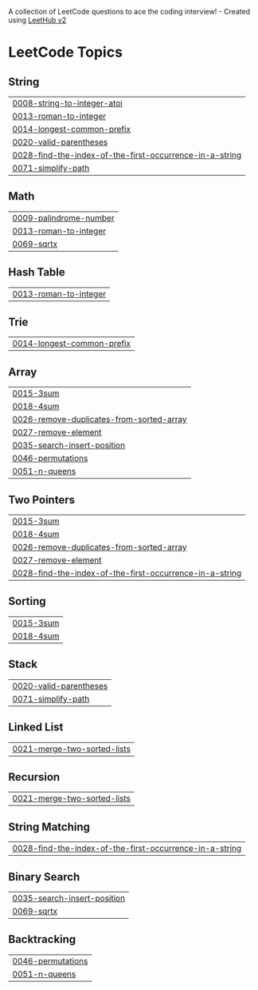 A collection of LeetCode questions to ace the coding interview! - Created using [LeetHub v2](https://github.com/arunbhardwaj/LeetHub-2.0)
<!---LeetCode Topics Start-->
# LeetCode Topics
## String
|  |
| ------- |
| [0008-string-to-integer-atoi](https://github.com/poojitha654/leetcode516/tree/master/0008-string-to-integer-atoi) |
| [0013-roman-to-integer](https://github.com/poojitha654/leetcode516/tree/master/0013-roman-to-integer) |
| [0014-longest-common-prefix](https://github.com/poojitha654/leetcode516/tree/master/0014-longest-common-prefix) |
| [0020-valid-parentheses](https://github.com/poojitha654/leetcode516/tree/master/0020-valid-parentheses) |
| [0028-find-the-index-of-the-first-occurrence-in-a-string](https://github.com/poojitha654/leetcode516/tree/master/0028-find-the-index-of-the-first-occurrence-in-a-string) |
| [0071-simplify-path](https://github.com/poojitha654/leetcode516/tree/master/0071-simplify-path) |
## Math
|  |
| ------- |
| [0009-palindrome-number](https://github.com/poojitha654/leetcode516/tree/master/0009-palindrome-number) |
| [0013-roman-to-integer](https://github.com/poojitha654/leetcode516/tree/master/0013-roman-to-integer) |
| [0069-sqrtx](https://github.com/poojitha654/leetcode516/tree/master/0069-sqrtx) |
## Hash Table
|  |
| ------- |
| [0013-roman-to-integer](https://github.com/poojitha654/leetcode516/tree/master/0013-roman-to-integer) |
## Trie
|  |
| ------- |
| [0014-longest-common-prefix](https://github.com/poojitha654/leetcode516/tree/master/0014-longest-common-prefix) |
## Array
|  |
| ------- |
| [0015-3sum](https://github.com/poojitha654/leetcode516/tree/master/0015-3sum) |
| [0018-4sum](https://github.com/poojitha654/leetcode516/tree/master/0018-4sum) |
| [0026-remove-duplicates-from-sorted-array](https://github.com/poojitha654/leetcode516/tree/master/0026-remove-duplicates-from-sorted-array) |
| [0027-remove-element](https://github.com/poojitha654/leetcode516/tree/master/0027-remove-element) |
| [0035-search-insert-position](https://github.com/poojitha654/leetcode516/tree/master/0035-search-insert-position) |
| [0046-permutations](https://github.com/poojitha654/leetcode516/tree/master/0046-permutations) |
| [0051-n-queens](https://github.com/poojitha654/leetcode516/tree/master/0051-n-queens) |
## Two Pointers
|  |
| ------- |
| [0015-3sum](https://github.com/poojitha654/leetcode516/tree/master/0015-3sum) |
| [0018-4sum](https://github.com/poojitha654/leetcode516/tree/master/0018-4sum) |
| [0026-remove-duplicates-from-sorted-array](https://github.com/poojitha654/leetcode516/tree/master/0026-remove-duplicates-from-sorted-array) |
| [0027-remove-element](https://github.com/poojitha654/leetcode516/tree/master/0027-remove-element) |
| [0028-find-the-index-of-the-first-occurrence-in-a-string](https://github.com/poojitha654/leetcode516/tree/master/0028-find-the-index-of-the-first-occurrence-in-a-string) |
## Sorting
|  |
| ------- |
| [0015-3sum](https://github.com/poojitha654/leetcode516/tree/master/0015-3sum) |
| [0018-4sum](https://github.com/poojitha654/leetcode516/tree/master/0018-4sum) |
## Stack
|  |
| ------- |
| [0020-valid-parentheses](https://github.com/poojitha654/leetcode516/tree/master/0020-valid-parentheses) |
| [0071-simplify-path](https://github.com/poojitha654/leetcode516/tree/master/0071-simplify-path) |
## Linked List
|  |
| ------- |
| [0021-merge-two-sorted-lists](https://github.com/poojitha654/leetcode516/tree/master/0021-merge-two-sorted-lists) |
## Recursion
|  |
| ------- |
| [0021-merge-two-sorted-lists](https://github.com/poojitha654/leetcode516/tree/master/0021-merge-two-sorted-lists) |
## String Matching
|  |
| ------- |
| [0028-find-the-index-of-the-first-occurrence-in-a-string](https://github.com/poojitha654/leetcode516/tree/master/0028-find-the-index-of-the-first-occurrence-in-a-string) |
## Binary Search
|  |
| ------- |
| [0035-search-insert-position](https://github.com/poojitha654/leetcode516/tree/master/0035-search-insert-position) |
| [0069-sqrtx](https://github.com/poojitha654/leetcode516/tree/master/0069-sqrtx) |
## Backtracking
|  |
| ------- |
| [0046-permutations](https://github.com/poojitha654/leetcode516/tree/master/0046-permutations) |
| [0051-n-queens](https://github.com/poojitha654/leetcode516/tree/master/0051-n-queens) |
<!---LeetCode Topics End-->